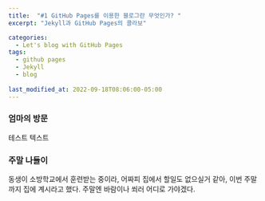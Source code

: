 ```yaml
---
title:  "#1 GitHub Pages를 이용한 블로그란 무엇인가? "
excerpt: "Jekyll과 GitHub Pages의 콜라보"

categories:
  - Let's blog with GitHub Pages
tags:
  - github pages
  - Jekyll
  - blog
  
last_modified_at: 2022-09-18T08:06:00-05:00
---
```


### 엄마의 방문
테스트 텍스트

### 주말 나들이
동생이 소방학교에서 훈련받는 중이라, 어짜피 집에서 할일도 없으실거 같아,
이번 주말까지 집에 계시라고 했다.
주말엔 바람이나 쐬러 어디로 가야겠다.